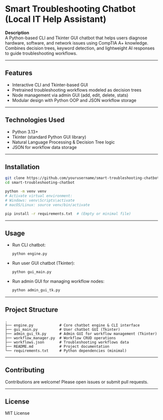 # Smart Troubleshooting Chatbot (Local IT Help Assistant)

**Description**  
A Python-based CLI and Tkinter GUI chatbot that helps users diagnose hardware, software, and network issues using CompTIA A+ knowledge. Combines decision trees, keyword detection, and lightweight AI responses to guide troubleshooting workflows.

---

## Features

- Interactive CLI and Tkinter-based GUI
- Pretrained troubleshooting workflows modeled as decision trees
- Node management via admin GUI (add, edit, delete, stats)
- Modular design with Python OOP and JSON workflow storage

---

## Technologies Used

- Python 3.13+
- Tkinter (standard Python GUI library)
- Natural Language Processing & Decision Tree logic
- JSON for workflow data storage

---

## Installation

```bash
git clone https://github.com/yourusername/smart-troubleshooting-chatbot.git
cd smart-troubleshooting-chatbot

python -m venv venv
# Activate virtual environment:
# Windows: venv\Scripts\activate
# macOS/Linux: source venv/bin/activate

pip install -r requirements.txt  # (Empty or minimal file)
```

---

## Usage

- Run CLI chatbot:

  ```bash
  python engine.py
  ```

- Run user GUI chatbot (Tkinter):

  ```bash
  python gui_main.py
  ```

- Run admin GUI for managing workflow nodes:
  ```bash
  python admin_gui_tk.py
  ```

---

## Project Structure

```
.
├── engine.py            # Core chatbot engine & CLI interface
├── gui_main.py          # User chatbot GUI (Tkinter)
├── admin_gui_tk.py      # Admin GUI for workflow management (Tkinter)
├── workflow_manager.py  # Workflow CRUD operations
├── workflows.json       # Troubleshooting workflows data
├── README.md            # Project documentation
└── requirements.txt     # Python dependencies (minimal)
```

---

## Contributing

Contributions are welcome! Please open issues or submit pull requests.

---

## License

MIT License
